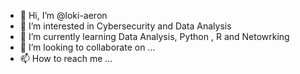 - 👋 Hi, I’m @loki-aeron
- 👀 I’m interested in Cybersecurity and Data Analysis
- 🌱 I’m currently learning Data Analysis, Python , R and Netowrking
- 💞️ I’m looking to collaborate on ...
- 📫 How to reach me ...

<!---
loki-aeron/loki-aeron is a ✨ special ✨ repository because its `README.md` (this file) appears on your GitHub profile.
You can click the Preview link to take a look at your changes.
--->
